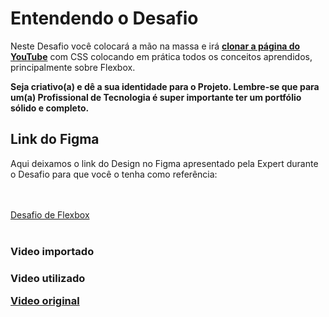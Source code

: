 <h1>Entendendo o Desafio</h1>

<p>Neste Desafio você colocará a mão na massa e irá <b><u>clonar a página do YouTube</u></b> com CSS colocando em prática todos os conceitos aprendidos, principalmente sobre Flexbox.</p>
 
<p><b>Seja criativo(a) e dê a sua identidade para o Projeto. Lembre-se que para um(a) Profissional de Tecnologia é super importante ter um portfólio sólido e completo.</b></p>
 
<h2>Link do Figma</h2>
<p>Aqui deixamos o link do Design no Figma apresentado pela Expert durante o Desafio para que você o tenha como referência:</p>
<br>
<br>
<a href="https://www.figma.com/design/lrRWUZPKnqMDZrSDJmZxUS/Desafio-de-Flexbox---DIO?node-id=0-1&node-type=canvas&t=Wee4fiEiLIsSxxCr-0" target="blink">Desafio de Flexbox</a>
<br>
<br>
<h3>Video importado<h3>
<p>Video utilizado</p>
<a href="https://www.youtube.com/watch?v=ohbeQza28BA" target="blink">Video original</a>
    